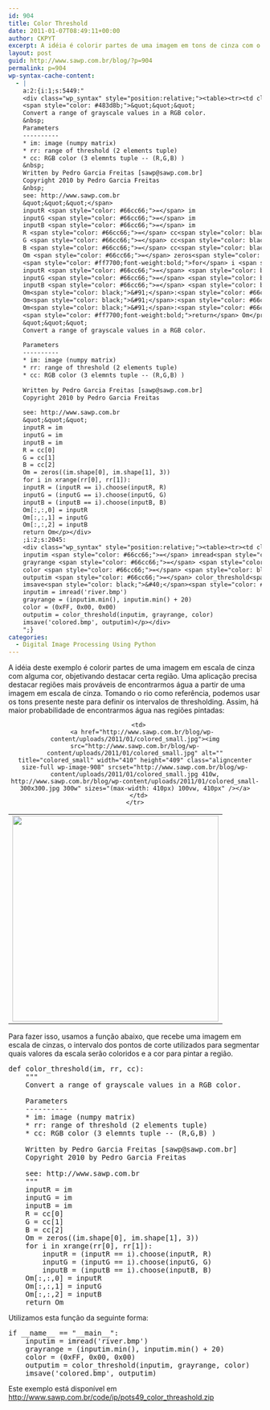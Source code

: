 ```yaml
---
id: 904
title: Color Threshold
date: 2011-01-07T08:49:11+00:00
author: CKPYT
excerpt: A idéia é colorir partes de uma imagem em tons de cinza com o objetivo de destacar regiões específicas.
layout: post
guid: http://www.sawp.com.br/blog/?p=904
permalink: p=904
wp-syntax-cache-content:
  - |
    a:2:{i:1;s:5449:"
    <div class="wp_syntax" style="position:relative;"><table><tr><td class="code"><pre class="python" style="font-family:monospace;"><span style="color: #ff7700;font-weight:bold;">def</span> color_threshold<span style="color: black;">&#40;</span>im<span style="color: #66cc66;">,</span> rr<span style="color: #66cc66;">,</span> cc<span style="color: black;">&#41;</span>:
    <span style="color: #483d8b;">&quot;&quot;&quot;
    Convert a range of grayscale values in a RGB color.
    &nbsp;
    Parameters
    ----------
    * im: image (numpy matrix)
    * rr: range of threshold (2 elements tuple)
    * cc: RGB color (3 elemnts tuple -- (R,G,B) )
    &nbsp;
    Written by Pedro Garcia Freitas [sawp@sawp.com.br]
    Copyright 2010 by Pedro Garcia Freitas
    &nbsp;
    see: http://www.sawp.com.br
    &quot;&quot;&quot;</span>
    inputR <span style="color: #66cc66;">=</span> im
    inputG <span style="color: #66cc66;">=</span> im
    inputB <span style="color: #66cc66;">=</span> im
    R <span style="color: #66cc66;">=</span> cc<span style="color: black;">&#91;</span><span style="color: #ff4500;">0</span><span style="color: black;">&#93;</span>
    G <span style="color: #66cc66;">=</span> cc<span style="color: black;">&#91;</span><span style="color: #ff4500;">1</span><span style="color: black;">&#93;</span>
    B <span style="color: #66cc66;">=</span> cc<span style="color: black;">&#91;</span><span style="color: #ff4500;">2</span><span style="color: black;">&#93;</span>
    Om <span style="color: #66cc66;">=</span> zeros<span style="color: black;">&#40;</span><span style="color: black;">&#40;</span>im.<span style="color: black;">shape</span><span style="color: black;">&#91;</span><span style="color: #ff4500;">0</span><span style="color: black;">&#93;</span><span style="color: #66cc66;">,</span> im.<span style="color: black;">shape</span><span style="color: black;">&#91;</span><span style="color: #ff4500;">1</span><span style="color: black;">&#93;</span><span style="color: #66cc66;">,</span> <span style="color: #ff4500;">3</span><span style="color: black;">&#41;</span><span style="color: black;">&#41;</span>
    <span style="color: #ff7700;font-weight:bold;">for</span> i <span style="color: #ff7700;font-weight:bold;">in</span> <span style="color: #008000;">xrange</span><span style="color: black;">&#40;</span>rr<span style="color: black;">&#91;</span><span style="color: #ff4500;">0</span><span style="color: black;">&#93;</span><span style="color: #66cc66;">,</span> rr<span style="color: black;">&#91;</span><span style="color: #ff4500;">1</span><span style="color: black;">&#93;</span><span style="color: black;">&#41;</span>:
    inputR <span style="color: #66cc66;">=</span> <span style="color: black;">&#40;</span>inputR <span style="color: #66cc66;">==</span> i<span style="color: black;">&#41;</span>.<span style="color: black;">choose</span><span style="color: black;">&#40;</span>inputR<span style="color: #66cc66;">,</span> R<span style="color: black;">&#41;</span>
    inputG <span style="color: #66cc66;">=</span> <span style="color: black;">&#40;</span>inputG <span style="color: #66cc66;">==</span> i<span style="color: black;">&#41;</span>.<span style="color: black;">choose</span><span style="color: black;">&#40;</span>inputG<span style="color: #66cc66;">,</span> G<span style="color: black;">&#41;</span>
    inputB <span style="color: #66cc66;">=</span> <span style="color: black;">&#40;</span>inputB <span style="color: #66cc66;">==</span> i<span style="color: black;">&#41;</span>.<span style="color: black;">choose</span><span style="color: black;">&#40;</span>inputB<span style="color: #66cc66;">,</span> B<span style="color: black;">&#41;</span>
    Om<span style="color: black;">&#91;</span>:<span style="color: #66cc66;">,</span>:<span style="color: #66cc66;">,</span><span style="color: #ff4500;">0</span><span style="color: black;">&#93;</span> <span style="color: #66cc66;">=</span> inputR
    Om<span style="color: black;">&#91;</span>:<span style="color: #66cc66;">,</span>:<span style="color: #66cc66;">,</span><span style="color: #ff4500;">1</span><span style="color: black;">&#93;</span> <span style="color: #66cc66;">=</span> inputG
    Om<span style="color: black;">&#91;</span>:<span style="color: #66cc66;">,</span>:<span style="color: #66cc66;">,</span><span style="color: #ff4500;">2</span><span style="color: black;">&#93;</span> <span style="color: #66cc66;">=</span> inputB
    <span style="color: #ff7700;font-weight:bold;">return</span> Om</pre></td></tr></table><p class="theCode" style="display:none;">def color_threshold(im, rr, cc):
    &quot;&quot;&quot;
    Convert a range of grayscale values in a RGB color.
    
    Parameters
    ----------
    * im: image (numpy matrix)
    * rr: range of threshold (2 elements tuple)
    * cc: RGB color (3 elemnts tuple -- (R,G,B) )
    
    Written by Pedro Garcia Freitas [sawp@sawp.com.br]
    Copyright 2010 by Pedro Garcia Freitas
    
    see: http://www.sawp.com.br
    &quot;&quot;&quot;
    inputR = im
    inputG = im
    inputB = im
    R = cc[0]
    G = cc[1]
    B = cc[2]
    Om = zeros((im.shape[0], im.shape[1], 3))
    for i in xrange(rr[0], rr[1]):
    inputR = (inputR == i).choose(inputR, R)
    inputG = (inputG == i).choose(inputG, G)
    inputB = (inputB == i).choose(inputB, B)
    Om[:,:,0] = inputR
    Om[:,:,1] = inputG
    Om[:,:,2] = inputB
    return Om</p></div>
    ;i:2;s:2045:
    <div class="wp_syntax" style="position:relative;"><table><tr><td class="code"><pre class="python" style="font-family:monospace;"><span style="color: #ff7700;font-weight:bold;">if</span> __name__ <span style="color: #66cc66;">==</span> <span style="color: #483d8b;">&quot;__main__&quot;</span>:
    inputim <span style="color: #66cc66;">=</span> imread<span style="color: black;">&#40;</span><span style="color: #483d8b;">'river.bmp'</span><span style="color: black;">&#41;</span>
    grayrange <span style="color: #66cc66;">=</span> <span style="color: black;">&#40;</span>inputim.<span style="color: #008000;">min</span><span style="color: black;">&#40;</span><span style="color: black;">&#41;</span><span style="color: #66cc66;">,</span> inputim.<span style="color: #008000;">min</span><span style="color: black;">&#40;</span><span style="color: black;">&#41;</span> + <span style="color: #ff4500;">20</span><span style="color: black;">&#41;</span>
    color <span style="color: #66cc66;">=</span> <span style="color: black;">&#40;</span><span style="color: #ff4500;">0xFF</span><span style="color: #66cc66;">,</span> <span style="color: #ff4500;">0x00</span><span style="color: #66cc66;">,</span> <span style="color: #ff4500;">0x00</span><span style="color: black;">&#41;</span>
    outputim <span style="color: #66cc66;">=</span> color_threshold<span style="color: black;">&#40;</span>inputim<span style="color: #66cc66;">,</span> grayrange<span style="color: #66cc66;">,</span> color<span style="color: black;">&#41;</span>
    imsave<span style="color: black;">&#40;</span><span style="color: #483d8b;">'colored.bmp'</span><span style="color: #66cc66;">,</span> outputim<span style="color: black;">&#41;</span></pre></td></tr></table><p class="theCode" style="display:none;">if __name__ == &quot;__main__&quot;:
    inputim = imread('river.bmp')
    grayrange = (inputim.min(), inputim.min() + 20)
    color = (0xFF, 0x00, 0x00)
    outputim = color_threshold(inputim, grayrange, color)
    imsave('colored.bmp', outputim)</p></div>
    ";}
categories:
  - Digital Image Processing Using Python
---
```

A idéia deste exemplo é colorir partes de uma imagem em escala de cinza com alguma cor, objetivando destacar certa região. Uma aplicação precisa destacar regiões mais prováveis de encontrarmos água a partir de uma imagem em escala de cinza. Tomando o rio como referência, podemos usar os tons presente neste para definir os intervalos de thresholding. Assim, há maior probabilidade de encontrarmos água nas regiões pintadas:

<center>
  </p> 
  
  <table>
    <tr>
      <td>
        <a href="http://www.sawp.com.br/blog/wp-content/uploads/2011/01/river_small.jpg"><img src="http://www.sawp.com.br/blog/wp-content/uploads/2011/01/river_small.jpg" alt="" title="river_small" width="410" height="409" class="aligncenter size-full wp-image-907" srcset="http://www.sawp.com.br/blog/wp-content/uploads/2011/01/river_small.jpg 410w, http://www.sawp.com.br/blog/wp-content/uploads/2011/01/river_small-300x300.jpg 300w" sizes="(max-width: 410px) 100vw, 410px" /></a>
      </td>
      
      <td>
        <a href="http://www.sawp.com.br/blog/wp-content/uploads/2011/01/colored_small.jpg"><img src="http://www.sawp.com.br/blog/wp-content/uploads/2011/01/colored_small.jpg" alt="" title="colored_small" width="410" height="409" class="aligncenter size-full wp-image-908" srcset="http://www.sawp.com.br/blog/wp-content/uploads/2011/01/colored_small.jpg 410w, http://www.sawp.com.br/blog/wp-content/uploads/2011/01/colored_small-300x300.jpg 300w" sizes="(max-width: 410px) 100vw, 410px" /></a>
      </td>
    </tr>
  </table>
  
  <p>
    </center>
  </p>
  
  <p>
    Para fazer isso, usamos a função abaixo, que recebe uma imagem em escala de cinzas, o intervalo dos pontos de corte utilizados para segmentar quais valores da escala serão coloridos e a cor para pintar a região.
  </p>
  
  <pre lang="python">def color_threshold(im, rr, cc):
    """
    Convert a range of grayscale values in a RGB color.

    Parameters
    ----------
    * im: image (numpy matrix)
    * rr: range of threshold (2 elements tuple)
    * cc: RGB color (3 elemnts tuple -- (R,G,B) )

    Written by Pedro Garcia Freitas [sawp@sawp.com.br]
    Copyright 2010 by Pedro Garcia Freitas

    see: http://www.sawp.com.br
    """
    inputR = im
    inputG = im
    inputB = im
    R = cc[0]
    G = cc[1]
    B = cc[2]
    Om = zeros((im.shape[0], im.shape[1], 3))
    for i in xrange(rr[0], rr[1]):
        inputR = (inputR == i).choose(inputR, R)
        inputG = (inputG == i).choose(inputG, G)
        inputB = (inputB == i).choose(inputB, B)
    Om[:,:,0] = inputR
    Om[:,:,1] = inputG
    Om[:,:,2] = inputB
    return Om</pre>
  
  <p>
    Utilizamos esta função da seguinte forma:
  </p>
  
  <pre lang="python">if __name__ == "__main__":
    inputim = imread('river.bmp')
    grayrange = (inputim.min(), inputim.min() + 20)
    color = (0xFF, 0x00, 0x00)
    outputim = color_threshold(inputim, grayrange, color)
    imsave('colored.bmp', outputim)</pre>
  
  <p>
    Este exemplo está disponível em <a href="http://www.sawp.com.br/code/ip/pots49_color_threashold.zip">http://www.sawp.com.br/code/ip/pots49_color_threashold.zip</a>
  </p>
